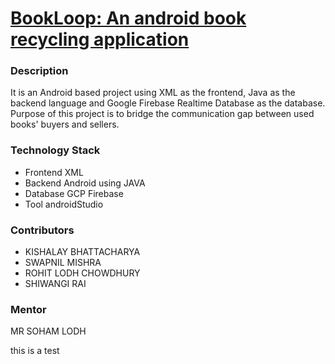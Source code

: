 # [BookLoop: An android book recycling application](https://www.linkedin.com/in/connect-with-kishalay-bhattacharya/details/projects/)



### Description
It is an Android based project using XML as the frontend, Java as the backend language and Google Firebase Realtime Database as the database. Purpose of this project is to bridge the communication gap between used books' buyers and sellers.

### Technology Stack
- Frontend XML
- Backend Android using JAVA
- Database GCP Firebase
- Tool androidStudio


### Contributors 
- KISHALAY BHATTACHARYA
- SWAPNIL MISHRA
- ROHIT LODH CHOWDHURY
- SHIWANGI RAI

### Mentor
MR SOHAM LODH


this is a test
